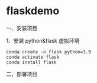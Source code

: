 # flaskdemo

一、安装项目

1、安装 python&flask 虚拟环境

```
conda create -n flask python=3.9
conda activate flask
conda install flask
```

二、部署项目
